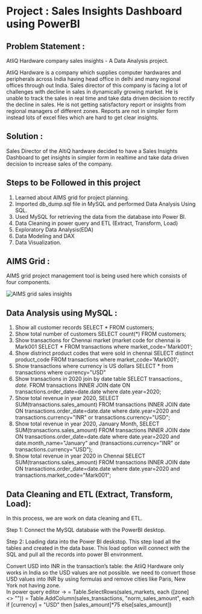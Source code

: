 # Project : Sales Insights Dashboard using PowerBI
 <u></u> 

## Problem Statement :
 <u></u>
AtliQ Hardware company sales insights - A Data Analysis project.

AtliQ Hardware is a company which supplies computer hardwares and peripherals across India having head office in delhi and many regional offices through out India. Sales director of this company is facing a lot of challenges with decline in sales in dynamically growing market. He is unable to track the sales in real time and take data driven decision to rectify the decline in sales. He is not getting satisfactory report or insights from regional managers of different zones. Reports are not in simpler form instead lots of excel files which are hard to get clear insights.

## Solution :
 <u></u>

Sales Director of the AltiQ hardware decided to have a Sales Insights Dashboard to get insights in simpler form in realtime and take data driven decision to increase sales of the company.

## Steps to be Followed in this project
<u></u>
1. Learned about AIMS grid for project planning.
2. Imported db_dump.sql file in MySQL and performed Data Analysis Using SQL.
3. Used MySQL for retrieving the data from the database into Power BI.
4. Data Cleaning in power query and ETL (Extract, Transform, Load)
5. Exploratory Data Analysis(EDA)
6. Data Modeling and DAX
7. Data Visualization.

## AIMS Grid :
 <u></u>
 AIMS grid project management tool is being used here which consists of four components.
 
![AIMS grid sales insights](https://github.com/user-attachments/assets/a17b8db5-ad7e-427c-864e-849c86bad919)

## Data Analysis using MySQL :
<u></u>
1. Show all customer records
       SELECT * FROM customers;
2. Show total number of customers
       SELECT count(*) FROM customers;
3. Show transactions for Chennai market (market code for chennai is Mark001
       SELECT * FROM transactions where market_code='Mark001';
4. Show distrinct product codes that were sold in chennai
       SELECT distinct product_code FROM transactions where market_code='Mark001';
5. Show transactions where currency is US dollars
       SELECT * from transactions where currency="USD"
6. Show transactions in 2020 join by date table
       SELECT transactions.*, date.* FROM transactions INNER JOIN date ON transactions.order_date=date.date where date.year=2020;
7. Show total revenue in year 2020,
       SELECT SUM(transactions.sales_amount) FROM transactions INNER JOIN date ON transactions.order_date=date.date where date.year=2020 and transactions.currency="INR" or 
       transactions.currency="USD";
8. Show total revenue in year 2020, January Month,
       SELECT SUM(transactions.sales_amount) FROM transactions INNER JOIN date ON transactions.order_date=date.date where date.year=2020 and date.month_name="January" and 
       (transactions.currency="INR" or transactions.currency="USD");
9. Show total revenue in year 2020 in Chennai
       SELECT SUM(transactions.sales_amount) FROM transactions INNER JOIN date ON transactions.order_date=date.date where date.year=2020
       and transactions.market_code="Mark001";

## Data Cleaning and ETL (Extract, Transform, Load):
<u></u>
In this process, we are work on data cleaning and ETL.

Step 1: Connect the MySQL database with the PowerBI desktop.

Step 2: Loading data into the Power BI deskstop. This step load all the tables and created in the data base. This load option will connect with the SQL and pull all the records into 
        power BI environment.
        
Convert USD into INR in the transaction’s table: the AtliQ Hardware only works in India so the USD values are not possible. we need to convert those USD values into INR by using  formulas  and remove cities like Paris, New York not having zone.    
In power query editor ->  = Table.SelectRows(sales_markets, each ([zone] <> ""))
                          = Table.AddColumn(sales_transactions, "norm_sales_amount", each if [currency] = "USD" then [sales_amount]*75 else[sales_amount])
